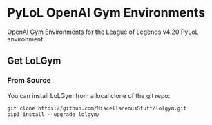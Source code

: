 # PyLoL OpenAI Gym Environments

OpenAI Gym Environments for the League of Legends v4.20
PyLoL environment.

## Get LoLGym

### From Source

You can install LoLGym from a local clone of the git repo:

```shell
git clone https://github.com/MiscellaneousStuff/lolgym.git
pip3 install --upgrade lolgym/
```
